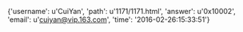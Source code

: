 {'username': u'CuiYan', 'path': u'1171/1171.html', 'answer': u'0x10002', 'email': u'cuiyan@vip.163.com', 'time': '2016-02-26:15:33:51'}